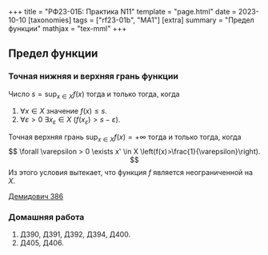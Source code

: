 +++
title = "РФ23-01Б: Практика N11"
template = "page.html"
date = 2023-10-10
[taxonomies]
tags = ["rf23-01b", "MA1"]
[extra]
summary = "Предел функции"
mathjax = "tex-mml"
+++

<!-- more -->
## Предел функции


### Точная нижняя и верхняя грань функции

Число $s=\sup_{x\in X} f(x)$ тогда  и только тогда, когда
1. $\forall x\in X$ значение $f(x)\leq s$.
2. $\forall \varepsilon>0$ $\exists x_\varepsilon \in X$ $\left(f(x_\varepsilon)>s-\varepsilon\right)$.

Точная верхняя грань $\sup_{x\in X} f(x)=+\infty$ тогда и только тогда, когда
$$ 
    \forall \varepsilon > 0 \exists x' \in X \left(f(x)>\frac{1}{\varepsilon}\right).
$$
Из этого условия вытекает, что функция $f$ является неограниченной на $X$.

[Демидович 386](/D386.pdf)



### Домашняя работа

1. Д390, Д391, Д392, Д394, Д400.
2. Д405, Д406.
